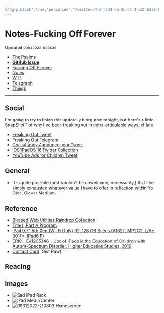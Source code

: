 ```yaml
---
{"dg-publish":true,"permalink":"/written/4-df-234-aa-51-c4-4-b22-b251-803-e984345-fc/","dgHomeLink":true,"dgPassFrontmatter":false}
---
```


# Notes-Fucking Off Forever
Updated `09012022-003636`

- [The Psalms](https://bilge.world/fucking-off-forever)
- [**GitHub Issue**](https://github.com/extratone/bilge/issues/363)
- [Fucking Off Forever](drafts://open?uuid=1B3F92E5-7F8A-49F4-9C29-1714F3999FE8)
- [Notes](drafts://open?uuid=4DF234AA-51C4-4B22-B251-803E984345FC)
- [WTF](https://davidblue.wtf/drafts/4DF234AA-51C4-4B22-B251-803E984345FC.html)
- [Telegraph](https://telegra.ph/Fucking-Off-Forever-09-01)
- [Things](things:///show?id=UhAbJ8GXNTzSRFJ14xisc)

---

## Social

I'm going to try to finish this update-y blorg post tonight, but here's a little SnapShot™ of why I've been freaking out in extra-articulable ways, of late.

- [Freaking Out Tweet](https://twitter.com/NeoYokel/status/1565184027690258433)
- [Freaking Out Telegram](https://t.me/extratone/12706)
- [Consultancy Announcement Tweet](https://twitter.com/NeoYokel/status/1542999255497023489)
- [iOS/iPadOS 16 Twitter Collection](https://twitter.com/NeoYokel/timelines/1548484871550406656)
- [YouTube Ads for Children Tweet](https://twitter.com/neoyokel/status/1565127670345744388)

## General

- It is quite possible (and wouldn't be unwelcome, necessarily,) that I've simply exhausted whatever value I have to offer in reflection within Ye Olde, Clever Medium.

## Reference

- [Blessed Web Utilities Raindrop Collection](https://raindrop.io/davidblue/blessed-web-utilities-13380122)
- [Title I, Part A Program](https://www2.ed.gov/programs/titleiparta/index.html)
- [iPad 9.7" 5th Gen (Wi-Fi Only) 32, 128 GB Specs (A1822, MP2G2LL/A*, 3017*, iPad6,11)](https://everymac.com/systems/apple/ipad/specs/apple-ipad-9-7-inch-early-2017-wi-fi-only-specs.html)
- [ERIC - EJ1235346 - Use of iPads in the Education of Children with Autism-Spectrum Disorder, Higher Education Studies, 2019](https://eric.ed.gov/?id=EJ1235346)
- [Contact Card](https://gist.github.com/extratone/7118e115b200f19d577dfe6a330d898f/raw/790cd2ec3cdd160a462abb1caf443315ca8b91f3/davidblue.vcf) (Gist Raw)

## Reading

## Images

- ![Sad iPad Rack](https://i.snap.as/1o0iA322.png)
- ![iPad Media Center](https://i.snap.as/Kxyy5PxB.jpeg)
- ![08312022-210803 Homescreen](https://i.snap.as/9gA3TMn4.png)